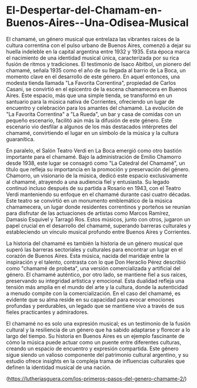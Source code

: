 # El-Despertar-del-Chamam-en-Buenos-Aires--Una-Odisea-Musical
El chamamé, un género musical que entrelaza las vibrantes raíces de la cultura correntina con el pulso urbano de Buenos Aires, comenzó a dejar su huella indeleble en la capital argentina entre 1932 y 1935. Esta época marca el nacimiento de una identidad musical única, caracterizada por su rica fusión de ritmos y tradiciones. El testimonio de Isaco Abitbol, un pionero del chamamé, señala 1935 como el año de su llegada al barrio de La Boca, un momento clave en el desarrollo de este género. En aquel entonces, una modesta tienda llamada "La Favorita Correntina", propiedad de Carlos Casani, se convirtió en el epicentro de la escena chamamecera en Buenos Aires. Este espacio, más que una simple tienda, se transformó en un santuario para la música nativa de Corrientes, ofreciendo un lugar de encuentro y celebración para los amantes del chamamé. La evolución de "La Favorita Correntina" a "La Rueda", un bar y casa de comidas con un pequeño escenario, facilitó aún más la difusión de este género. Este escenario vio desfilar a algunos de los más destacados intérpretes del chamamé, convirtiendo el lugar en un símbolo de la música y la cultura guaranítica.

En paralelo, el Salón Teatro Verdi en La Boca emergió como otro bastión importante para el chamamé. Bajo la administración de Emilio Chamorro desde 1938, este lugar se consagró como "La Catedral del Chamamé", un título que refleja su importancia en la promoción y preservación del género. Chamorro, un visionario de la música, dedicó este espacio exclusivamente al chamamé, atrayendo a una audiencia fiel y entusiasta. Su legado continuó incluso después de su partida a Rosario en 1943, con el Teatro Verdi manteniendo su enfoque en el chamamé durante casi cuatro décadas. Este teatro se convirtió en un monumento emblemático de la música chamamecera, un lugar donde residentes correntinos y porteños se reunían para disfrutar de las actuaciones de artistas como Marcos Ramírez, Damasio Esquivel y Tarragó Ros. Estos músicos, junto con otros, jugaron un papel crucial en el desarrollo del chamamé, superando barreras culturales y estableciendo un vínculo musical profundo entre Buenos Aires y Corrientes.

La historia del chamamé es también la historia de un género musical que superó las barreras sectoriales y culturales para encontrar un lugar en el corazón de Buenos Aires. Esta música, nacida del maridaje entre la inspiración y el talento, contrasta con lo que Don Heraclio Pérez describió como "chamamé de probeta", una versión comercializada y artificial del género. El chamamé auténtico, por otro lado, se mantiene fiel a sus raíces, preservando su integridad artística y emocional. Esta dualidad refleja una tensión más amplia en el mundo del arte y la cultura, donde la autenticidad a menudo compite con la comercialización. En el caso del chamamé, es evidente que su alma reside en su capacidad para evocar emociones profundas y perdurables, un legado que se mantiene vivo a través de sus fieles practicantes y admiradores.

El chamamé no es solo una expresión musical; es un testimonio de la fusión cultural y la resiliencia de un género que ha sabido adaptarse y florecer a lo largo del tiempo. Su historia en Buenos Aires es un ejemplo fascinante de cómo la música puede actuar como un puente entre diferentes culturas, creando un espacio de encuentro y expresión compartida. Este género sigue siendo un valioso componente del patrimonio cultural argentino, y su estudio ofrece insights en la compleja trama de influencias culturales que definen la identidad musical de una nación.

(https://lutheriasguera.com/los-primeros-pasos-del-genero-chamame-2/)
